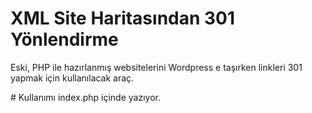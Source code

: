# XML Site Haritasından 301 Yönlendirme
Eski, PHP ile hazırlanmış websitelerini Wordpress e taşırken linkleri 301 yapmak için kullanılacak araç.

# Kullanımı index.php içinde yazıyor.
